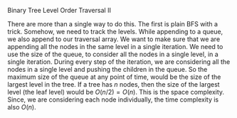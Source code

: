 Binary Tree Level Order Traversal II

There are more than a single way to do this. The first is plain BFS with a trick. Somehow, we need to track the levels. While appending to a queue, we also append to our traversal array. We want to make sure that we are appending all the nodes in the same level in a single iteration. We need to use the size of the queue, to consider all the nodes in a single level, in a single iteration. During every step of the iteration, we are considering all the nodes in a single level and pushing the children in the queue. So the maximum size of the queue at any point of time, would be the size of the largest level in the tree. If a tree has $n$ nodes, then the size of the largest level (the leaf level) would be $O(n/2)=O(n)$. This is the space complexity. Since, we are considering each node individually, the time complexity is also $O(n)$.

